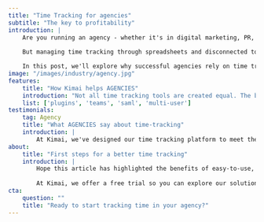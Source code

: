 ```yaml
---
title: "Time Tracking for agencies"
subtitle: "The key to profitability"
introduction: | 
    Are you running an agency - whether it's in digital marketing, PR, design, consulting, HR, or architecture? Then you know how critical time tracking is to your business. Tracking employee hours and client project time is essential for billing accurately, understanding profitability, and managing your growing team.
    
    But managing time tracking through spreadsheets and disconnected tools can quickly become a mess, especially as your agency scales. That's where a dedicated time tracking solution can be a game-changer.

    In this post, we'll explore why successful agencies rely on time tracking software and what essential features to look for. We’ll use Kimai as an example of a user-friendly solution built with agencies in mind.
image: "/images/industry/agency.jpg"
features:
    title: "How Kimai helps AGENCIES"
    introduction: "Not all time tracking tools are created equal. The best solutions for agencies offer a specialized set of features to streamline your workflows. Look for capabilities like:"
    list: ['plugins', 'teams', 'saml', 'multi-user']
testimonials:
    tag: Agency
    title: "What AGENCIES say about time-tracking"
    introduction: |
        At Kimai, we've designed our time tracking platform to meet the needs of agencies, teams, and freelancers. Our intuitive interface and powerful features help agencies like yours work smarter and more profitably. You can now “listen” to the reviews of the real users.
about:
    title: "First steps for a better time tracking"
    introduction: |
        Hope this article has highlighted the benefits of easy-to-use, scalable time-tracking tools for agencies, helping you make an informed choice. Some solution providers offer free versions, which may have limitations, while others provide free demos, trials, or pricing options based on business size or number of users.
        
        At Kimai, we offer a free trial so you can explore our solution before deciding if additional users, features, or plugins are needed. Try it for free today, and have a more organized workday!
cta:
    question: ""
    title: "Ready to start tracking time in your agency?"
---
```


